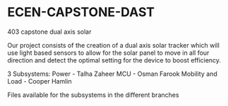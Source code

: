 # ECEN-CAPSTONE-DAST
403 capstone dual axis solar 

Our project consists of the creation of a dual axis solar tracker which will use light based sensors to allow for the solar panel to move in all four direction and detect the optimal setting for the device to boost efficiency.

3 Subsystems:
Power - Talha Zaheer
MCU - Osman Farook
Mobility and Load - Cooper Hamlin


Files available for the subsystems in the different branches

